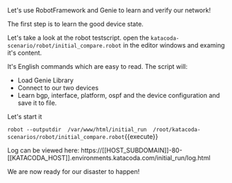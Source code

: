 Let's use RobotFramework and Genie to learn and verify our network!

The first step is to learn the good device state.

Let's take a look at the robot testscript. open the
`katacoda-scenario/robot/initial_compare.robot` in the editor windows and
examing it's content.

It's English commands which are easy to read. The script will:

* Load Genie Library
* Connect to our two devices
* Learn bgp, interface, platform, ospf and the device configuration and save it to file.

Let's start it

`robot --outputdir  /var/www/html/initial_run  /root/katacoda-scenarios/robot/initial_compare.robot`{{execute}}

Log can be viewed here: https://[[HOST_SUBDOMAIN]]-80-[[KATACODA_HOST]].environments.katacoda.com/initial_run/log.html

We are now ready for our disaster to happen!
